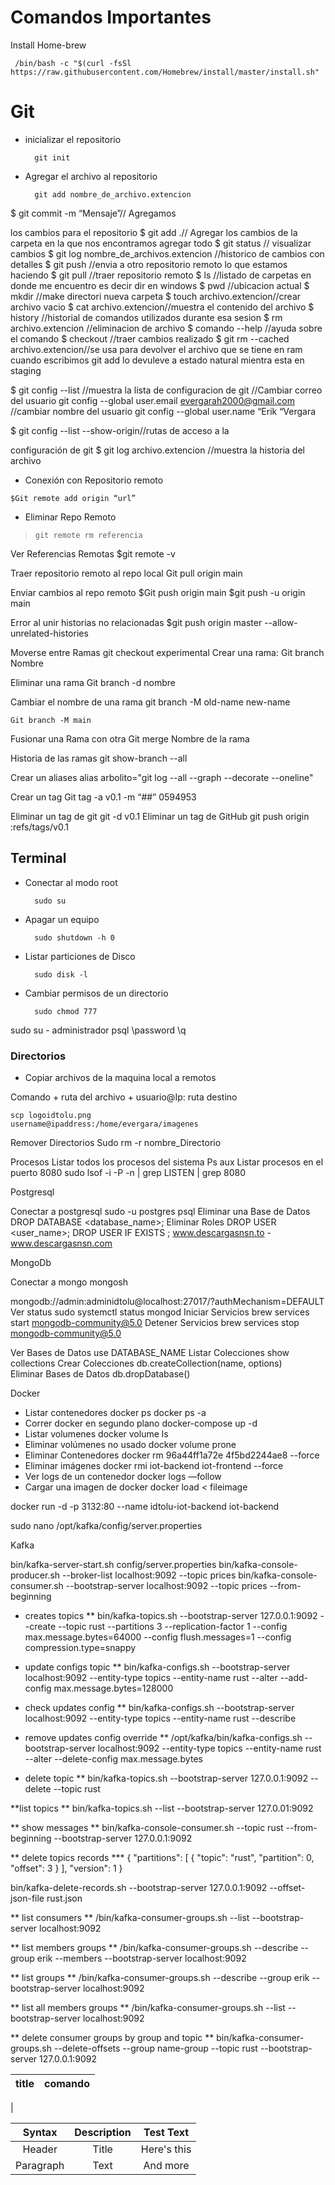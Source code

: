 # Comandos Importantes

Install Home-brew

` /bin/bash -c "$(curl -fsSl https://raw.githubusercontent.com/Homebrew/install/master/install.sh"`


# Git

* inicializar el repositorio

        git init
* Agregar el archivo al repositorio

        git add nombre_de_archivo.extencion

$ git commit -m “Mensaje”// Agregamos 

los cambios para el repositorio
$ git add .// Agregar los cambios de la carpeta en la que nos encontramos agregar todo
$ git status // visualizar cambios
$ git log nombre_de_archivos.extencion //historico de cambios con detalles
$ git push //envia a otro repositorio remoto lo que estamos haciendo
$ git pull //traer repositorio remoto
$ ls //listado de carpetas en donde me encuentro es decir dir en windows
$ pwd //ubicacion actual
$ mkdir //make directori nueva carpeta
$ touch archivo.extencion//crear archivo vacio
$ cat archivo.extencion//muestra el contenido del archivo
$ history //historial de comandos utilizados durante esa sesion
$ rm archivo.extencion //eliminacion de archivo
$ comando --help //ayuda sobre el comando
$ checkout //traer cambios realizado
$ git rm --cached archivo.extencion//se usa para devolver el archivo que se tiene en ram cuando escribimos git add lo devuleve a estado natural mientra esta en staging


$ git config --list //muestra la lista de configuracion de git
//Cambiar correo del usuario
git config --global user.email evergarah2000@gmail.com
//cambiar nombre del usuario
git config --global user.name “Erik “Vergara

$ git config --list --show-origin//rutas de acceso a la 

configuración de git
$ git log archivo.extencion //muestra la historia del archivo

* Conexión con Repositorio remoto

<code>$Git remote add origin “url”</code>

* Eliminar Repo Remoto
> <code>git remote rm referencia</code>

Ver Referencias Remotas
$git remote -v

Traer repositorio remoto al repo local
Git pull origin main

Enviar cambios al repo remoto
$Git push origin main
$git push -u origin main


Error al unir historias no relacionadas
$git push origin master --allow-unrelated-histories


Moverse entre Ramas
	git checkout experimental
Crear una rama:
	Git branch Nombre

Eliminar una rama
	Git branch -d nombre

Cambiar el nombre de una rama
	git branch -M old-name new-name

	Git branch -M main

Fusionar una Rama con otra
Git merge Nombre de la rama

Historia de las ramas
git show-branch --all


Crear un aliases
alias arbolito="git log --all --graph --decorate --oneline"


Crear un tag
Git tag -a v0.1 -m “##” 0594953

Eliminar un tag de git
git -d v0.1
Eliminar un tag de GitHub
git push origin :refs/tags/v0.1



## Terminal

* Conectar al modo root

        sudo su
* Apagar un equipo

        sudo shutdown -h 0

* Listar particiones de Disco

        sudo disk -l

* Cambiar permisos de un directorio

        sudo chmod 777 


sudo su - administrador
psql
\password
\q


### Directorios

* Copiar archivos de la maquina local a remotos

<p>Comando + ruta del archivo + usuario@Ip: ruta destino</p>

<code>scp logoidtolu.png  username@ipaddress:/home/evergara/imagenes</code>

Remover Directorios
	Sudo rm -r nombre_Directorio

Procesos
Listar todos los procesos del sistema
	Ps aux
Listar procesos en el puerto 8080
	sudo lsof -i -P -n | grep LISTEN | grep 8080

Postgresql

Conectar a postgresql 
	sudo -u postgres psql
Eliminar una Base de Datos
	DROP DATABASE <database_name>;
Eliminar Roles
	DROP USER <user_name>;
	DROP USER IF EXISTS <name>;
www.descargasnsn.to - www.descargasnsn.com

MongoDb

Conectar a mongo 
 	mongosh

mongodb://admin:adminidtolu@localhost:27017/?authMechanism=DEFAULT
Ver status
	sudo systemctl status mongod
Iniciar Servicios
	brew services start mongodb-community@5.0
Detener Servicios
	brew services stop mongodb-community@5.0

Ver Bases de Datos
	use DATABASE_NAME
Listar Colecciones
	show collections
Crear Colecciones 
	db.createCollection(name, options)   
Eliminar Bases de Datos
	db.dropDatabase()

Docker

* Listar contenedores
	docker ps
	docker ps -a
* Correr docker en segundo plano
	docker-compose up -d
* Listar volumenes
	docker volume ls
* Eliminar volúmenes no usado
	docker volume prone
* Eliminar Contenedores
	 docker rm 96a44ff1a72e 4f5bd2244ae8 --force
* Eliminar imágenes
	docker rmi iot-backend iot-frontend  --force
* Ver logs de un contenedor
	docker logs —follow <container ID>
* Cargar una imagen de docker
	docker load < fileimage

docker run -d -p 3132:80 --name idtolu-iot-backend iot-backend


sudo nano /opt/kafka/config/server.properties 

Kafka

bin/kafka-server-start.sh config/server.properties
bin/kafka-console-producer.sh --broker-list localhost:9092 --topic prices
bin/kafka-console-consumer.sh --bootstrap-server localhost:9092 --topic prices --from-beginning

* creates topics **
bin/kafka-topics.sh --bootstrap-server 127.0.0.1:9092 --create --topic rust --partitions 3 --replication-factor 1 --config max.message.bytes=64000 --config flush.messages=1 --config compression.type=snappy

* update configs topic **
bin/kafka-configs.sh --bootstrap-server localhost:9092 --entity-type topics --entity-name rust --alter --add-config max.message.bytes=128000

* check updates config **
bin/kafka-configs.sh --bootstrap-server localhost:9092 --entity-type topics --entity-name rust --describe

* remove updates config override **
/opt/kafka/bin/kafka-configs.sh --bootstrap-server localhost:9092  --entity-type topics --entity-name rust --alter --delete-config max.message.bytes

* delete topic **
bin/kafka-topics.sh --bootstrap-server 127.0.0.1:9092 --delete --topic rust

**list topics **
bin/kafka-topics.sh --list --bootstrap-server 127.0.01:9092

** show messages **
bin/kafka-console-consumer.sh --topic rust --from-beginning --bootstrap-server 127.0.0.1:9092

** delete topics records ***
{
  "partitions": [
    {
      "topic": "rust",
      "partition": 0,
      "offset": 3
    }
  ],
  "version": 1
}

bin/kafka-delete-records.sh --bootstrap-server 127.0.0.1:9092 --offset-json-file rust.json

** list consumers **
/bin/kafka-consumer-groups.sh --list --bootstrap-server localhost:9092

** list members groups **
/bin/kafka-consumer-groups.sh --describe --group erik --members --bootstrap-server localhost:9092

** list groups **
/bin/kafka-consumer-groups.sh --describe --group erik --bootstrap-server localhost:9092

** list all members groups **
/bin/kafka-consumer-groups.sh --list --bootstrap-server localhost:9092

** delete consumer groups by group and topic **
bin/kafka-consumer-groups.sh --delete-offsets --group name-group --topic rust  --bootstrap-server 127.0.0.1:9092

| title |  comando|
| :----:      | :----:   |
|

| Syntax      | Description | Test Text     |
| :----:      | :----:   |:----: |
| Header      | Title       | Here's this   |
| Paragraph   | Text        | And more      |